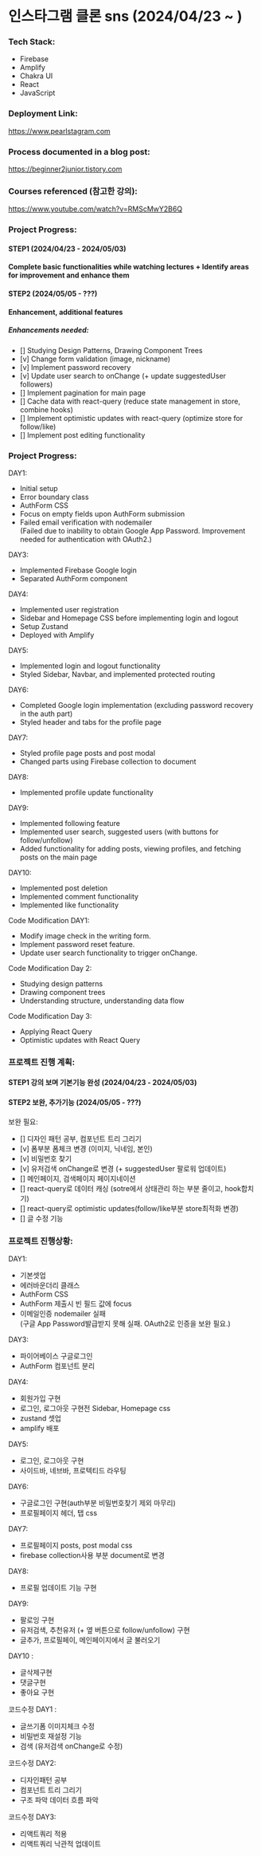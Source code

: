 # 인스타그램 클론 sns (2024/04/23 ~ )

### Tech Stack:

- Firebase
- Amplify
- Chakra UI
- React
- JavaScript

### Deployment Link:

https://www.pearlstagram.com

### Process documented in a blog post:

https://beginner2junior.tistory.com

### Courses referenced (참고한 강의):

https://www.youtube.com/watch?v=RMScMwY2B6Q

### Project Progress:

#### STEP1 (2024/04/23 - 2024/05/03)

#### Complete basic functionalities while watching lectures + Identify areas for improvement and enhance them

#### STEP2 (2024/05/05 - ???)

#### Enhancement, additional features

##### Enhancements needed:

- [] Studying Design Patterns, Drawing Component Trees
- [v] Change form validation (image, nickname)
- [v] Implement password recovery
- [v] Update user search to onChange (+ update suggestedUser followers)
- [] Implement pagination for main page
- [] Cache data with react-query (reduce state management in store, combine hooks)
- [] Implement optimistic updates with react-query (optimize store for follow/like)
- [] Implement post editing functionality

### Project Progress:

DAY1:

- Initial setup
- Error boundary class
- AuthForm CSS
- Focus on empty fields upon AuthForm submission
- Failed email verification with nodemailer  
  (Failed due to inability to obtain Google App Password. Improvement needed for authentication with OAuth2.)

DAY3:

- Implemented Firebase Google login
- Separated AuthForm component

DAY4:

- Implemented user registration
- Sidebar and Homepage CSS before implementing login and logout
- Setup Zustand
- Deployed with Amplify

DAY5:

- Implemented login and logout functionality
- Styled Sidebar, Navbar, and implemented protected routing

DAY6:

- Completed Google login implementation (excluding password recovery in the auth part)
- Styled header and tabs for the profile page

DAY7:

- Styled profile page posts and post modal
- Changed parts using Firebase collection to document

DAY8:

- Implemented profile update functionality

DAY9:

- Implemented following feature
- Implemented user search, suggested users (with buttons for follow/unfollow)
- Added functionality for adding posts, viewing profiles, and fetching posts on the main page

DAY10:

- Implemented post deletion
- Implemented comment functionality
- Implemented like functionality

Code Modification DAY1:

- Modify image check in the writing form.
- Implement password reset feature.
- Update user search functionality to trigger onChange.

Code Modification Day 2:

- Studying design patterns
- Drawing component trees
- Understanding structure, understanding data flow

Code Modification Day 3:

- Applying React Query
- Optimistic updates with React Query

### 프로젝트 진행 계획:

#### STEP1 강의 보며 기본기능 완성 (2024/04/23 - 2024/05/03)

#### STEP2 보완, 추가기능 (2024/05/05 - ???)

보완 필요:

- [] 디자인 패턴 공부, 컴포넌트 트리 그리기
- [v] 폼부분 폼체크 변경 (이미지, 닉네임, 본인)
- [v] 비밀번호 찾기
- [v] 유저검색 onChange로 변경 (+ suggestedUser 팔로워 업데이트)
- [] 메인페이지, 검색페이지 페이지네이션
- [] react-query로 데이터 캐싱 (sotre에서 상태관리 하는 부분 줄이고, hook합치기)
- [] react-query로 optimistic updates(follow/like부분 store최적화 변경)
- [] 글 수정 기능

### 프로젝트 진행상황:

DAY1:

- 기본셋업
- 에러바운더리 클래스
- AuthForm CSS
- AuthForm 제출시 빈 필드 값에 focus
- 이메일인증 nodemailer 실패  
  (구글 App Password발급받지 못해 실패. OAuth2로 인증을 보완 필요.)

DAY3:

- 파이어베이스 구글로그인
- AuthForm 컴포넌트 분리

DAY4:

- 회원가입 구현
- 로그인, 로그아웃 구현전 Sidebar, Homepage css
- zustand 셋업
- amplify 배포

DAY5:

- 로그인, 로그아웃 구현
- 사이드바, 네브바, 프로텍티드 라우팅

DAY6:

- 구글로그인 구현(auth부분 비밀번호찾기 제외 마무리)
- 프로필페이지 헤더, 탭 css

DAY7:

- 프로필페이지 posts, post modal css
- firebase collection사용 부분 document로 변경

DAY8:

- 프로필 업데이트 기능 구현

DAY9:

- 팔로잉 구현
- 유저검색, 추천유저 (+ 옆 버튼으로 follow/unfollow) 구현
- 글추가, 프로필페이, 메인페이지에서 글 불러오기

DAY10 :

- 글삭제구현
- 댓글구현
- 좋아요 구현

코드수정 DAY1 :

- 글쓰기폼 이미지체크 수정
- 비밀번호 재설정 기능
- 검색 (유저검색 onChange로 수정)

코드수정 DAY2:

- 디자인패턴 공부
- 컴포넌트 트리 그리기
- 구조 파악 데이터 흐름 파악

코드수정 DAY3:

- 리액트쿼리 적용
- 리액트쿼리 낙관적 업데이트
